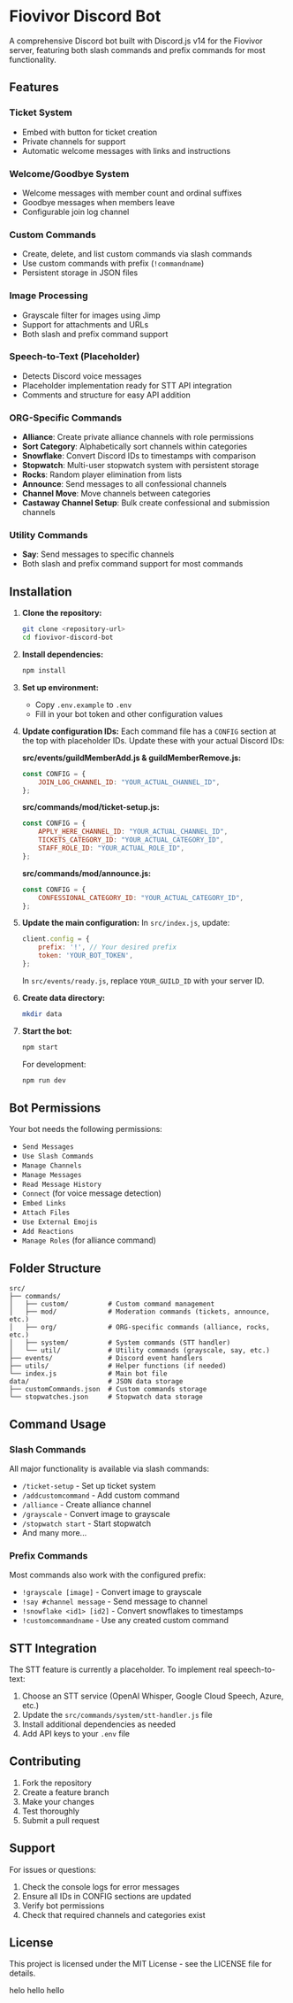 # Fiovivor Discord Bot

A comprehensive Discord bot built with Discord.js v14 for the Fiovivor server, featuring both slash commands and prefix commands for most functionality.

## Features

###  **Ticket System**
- Embed with button for ticket creation
- Private channels for support
- Automatic welcome messages with links and instructions

###  **Welcome/Goodbye System**
- Welcome messages with member count and ordinal suffixes
- Goodbye messages when members leave
- Configurable join log channel

###  **Custom Commands**
- Create, delete, and list custom commands via slash commands
- Use custom commands with prefix (`!commandname`)
- Persistent storage in JSON files

###  **Image Processing**
- Grayscale filter for images using Jimp
- Support for attachments and URLs
- Both slash and prefix command support

###  **Speech-to-Text (Placeholder)**
- Detects Discord voice messages
- Placeholder implementation ready for STT API integration
- Comments and structure for easy API addition

###  **ORG-Specific Commands**
- **Alliance**: Create private alliance channels with role permissions
- **Sort Category**: Alphabetically sort channels within categories  
- **Snowflake**: Convert Discord IDs to timestamps with comparison
- **Stopwatch**: Multi-user stopwatch system with persistent storage
- **Rocks**: Random player elimination from lists
- **Announce**: Send messages to all confessional channels
- **Channel Move**: Move channels between categories
- **Castaway Channel Setup**: Bulk create confessional and submission channels

###  **Utility Commands**
- **Say**: Send messages to specific channels
- Both slash and prefix command support for most commands

## Installation

1. **Clone the repository:**
   ```bash
   git clone <repository-url>
   cd fiovivor-discord-bot
   ```

2. **Install dependencies:**
   ```bash
   npm install
   ```

3. **Set up environment:**
   - Copy `.env.example` to `.env`
   - Fill in your bot token and other configuration values

4. **Update configuration IDs:**
   Each command file has a `CONFIG` section at the top with placeholder IDs. Update these with your actual Discord IDs:

   **src/events/guildMemberAdd.js & guildMemberRemove.js:**
   ```javascript
   const CONFIG = {
       JOIN_LOG_CHANNEL_ID: "YOUR_ACTUAL_CHANNEL_ID",
   };
   ```

   **src/commands/mod/ticket-setup.js:**
   ```javascript
   const CONFIG = {
       APPLY_HERE_CHANNEL_ID: "YOUR_ACTUAL_CHANNEL_ID",
       TICKETS_CATEGORY_ID: "YOUR_ACTUAL_CATEGORY_ID",
       STAFF_ROLE_ID: "YOUR_ACTUAL_ROLE_ID",
   };
   ```

   **src/commands/mod/announce.js:**
   ```javascript
   const CONFIG = {
       CONFESSIONAL_CATEGORY_ID: "YOUR_ACTUAL_CATEGORY_ID",
   };
   ```

5. **Update the main configuration:**
   In `src/index.js`, update:
   ```javascript
   client.config = {
       prefix: '!', // Your desired prefix
       token: 'YOUR_BOT_TOKEN',
   };
   ```

   In `src/events/ready.js`, replace `YOUR_GUILD_ID` with your server ID.

6. **Create data directory:**
   ```bash
   mkdir data
   ```

7. **Start the bot:**
   ```bash
   npm start
   ```

   For development:
   ```bash
   npm run dev
   ```

## Bot Permissions

Your bot needs the following permissions:
- `Send Messages`
- `Use Slash Commands`
- `Manage Channels`
- `Manage Messages`
- `Read Message History`
- `Connect` (for voice message detection)
- `Embed Links`
- `Attach Files`
- `Use External Emojis`
- `Add Reactions`
- `Manage Roles` (for alliance command)

## Folder Structure

```
src/
├── commands/
│   ├── custom/          # Custom command management
│   ├── mod/             # Moderation commands (tickets, announce, etc.)
│   ├── org/             # ORG-specific commands (alliance, rocks, etc.)
│   ├── system/          # System commands (STT handler)
│   └── util/            # Utility commands (grayscale, say, etc.)
├── events/              # Discord event handlers
├── utils/               # Helper functions (if needed)
└── index.js             # Main bot file
data/                    # JSON data storage
├── customCommands.json  # Custom commands storage
└── stopwatches.json     # Stopwatch data storage
```

## Command Usage

### Slash Commands
All major functionality is available via slash commands:
- `/ticket-setup` - Set up ticket system
- `/addcustomcommand` - Add custom command
- `/alliance` - Create alliance channel
- `/grayscale` - Convert image to grayscale
- `/stopwatch start` - Start stopwatch
- And many more...

### Prefix Commands  
Most commands also work with the configured prefix:
- `!grayscale [image]` - Convert image to grayscale
- `!say #channel message` - Send message to channel
- `!snowflake <id1> [id2]` - Convert snowflakes to timestamps
- `!customcommandname` - Use any created custom command

## STT Integration

The STT feature is currently a placeholder. To implement real speech-to-text:

1. Choose an STT service (OpenAI Whisper, Google Cloud Speech, Azure, etc.)
2. Update the `src/commands/system/stt-handler.js` file
3. Install additional dependencies as needed
4. Add API keys to your `.env` file

## Contributing

1. Fork the repository
2. Create a feature branch
3. Make your changes
4. Test thoroughly
5. Submit a pull request

## Support

For issues or questions:
1. Check the console logs for error messages
2. Ensure all IDs in CONFIG sections are updated
3. Verify bot permissions
4. Check that required channels and categories exist

## License

This project is licensed under the MIT License - see the LICENSE file for details.

helo hello hello